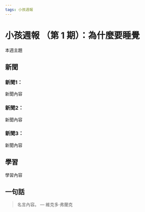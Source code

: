 ```yaml
---
tags: 小孩週報
---
```


# 小孩週報 （第 1 期）：為什麼要睡覺

本週主題

## 新聞

### 新聞1：

新聞內容

### 新聞2：

新聞內容

### 新聞3：

新聞內容

## 學習

學習內容

## 一句話

> 名言內容。 ― 維克多·弗蘭克

